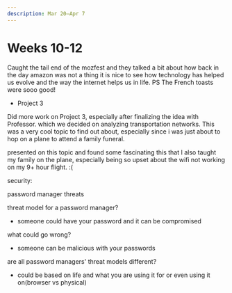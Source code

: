 ```yaml
---
description: Mar 20–Apr 7
---
```


# Weeks 10-12

Caught the tail end of the mozfest and they talked a bit about how back in the day amazon was not a thing it is nice to see how technology has helped us evolve and the way the internet helps us in life. PS The French toasts were sooo good!&#x20;



* Project 3

Did more work on Project 3, especially after finalizing the idea with Professor. which we decided on analyzing transportation networks. This was a very cool topic to find out about, especially since i was just about to hop on a plane to attend a family funeral.&#x20;

presented on this topic and found some fascinating this that I also taught my family on the plane, especially being so upset about the wifi not working on my 9+ hour flight. :( &#x20;



security:

password manager threats&#x20;

threat model for a password manager?&#x20;

* someone could have your password and it can be compromised&#x20;

what could go wrong?&#x20;

* someone can be malicious with your passwords&#x20;

are all password managers' threat models different?

* could be based on life and what you are using it for or even using it on(browser vs physical)



&#x20;&#x20;
